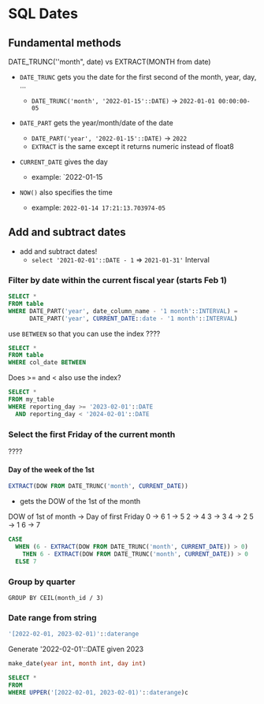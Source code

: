 # SQL Dates

## Fundamental methods

DATE_TRUNC(''month", date) vs EXTRACT(MONTH from date)

-   `DATE_TRUNC` gets you the date for the first second of the month, year, day, …
    -   `DATE_TRUNC('month', '2022-01-15'::DATE)` -> `2022-01-01 00:00:00-05`
-   `DATE_PART` gets the year/month/date of the date
    -   `DATE_PART('year', '2022-01-15'::DATE)` -> `2022`
    -   `EXTRACT` is the same except it returns numeric instead of float8
-   `CURRENT_DATE` gives the day
    -   example: `2022-01-15
-   `NOW()` also specifies the time

    -   example: `2022-01-14 17:21:13.703974-05`

## Add and subtract dates

- add and subtract dates!
    -   `select '2021-02-01'::DATE - 1` => `2021-01-31'`
Interval


### Filter by date within the current fiscal year (starts Feb 1)

```sql
SELECT *
FROM table
WHERE DATE_PART('year', date_column_name - '1 month'::INTERVAL) =
      DATE_PART('year', CURRENT_DATE::date - '1 month'::INTERVAL)
```


use `BETWEEN` so that you can use the index ????

```sql
SELECT *
FROM table
WHERE col_date BETWEEN 
```

Does >= and < also use the index?

```sql
SELECT *
FROM my_table
WHERE reporting_day >= '2023-02-01'::DATE
  AND reporting_day < '2024-02-01'::DATE
```

### Select the first Friday of the current month

????

#### Day of the week of the 1st

```sql
EXTRACT(DOW FROM DATE_TRUNC('month', CURRENT_DATE))
```

-   gets the DOW of the 1st of the month

DOW of 1st of month -> Day of first Friday
0 -> 6
1 -> 5
2 -> 4
3 -> 3
4 -> 2
5 -> 1
6 -> 7

```sql
CASE
  WHEN (6 - EXTRACT(DOW FROM DATE_TRUNC('month', CURRENT_DATE)) > 0)
    THEN 6 - EXTRACT(DOW FROM DATE_TRUNC('month', CURRENT_DATE)) > 0
  ELSE 7
```

### Group by quarter

```psql
GROUP BY CEIL(month_id / 3)
```


### Date range from string

```sql
'[2022-02-01, 2023-02-01)'::daterange
```


Generate '2022-02-01'::DATE given 2023

```sql
make_date(year int, month int, day int)
```

```sql
SELECT *
FROM 
WHERE UPPER('[2022-02-01, 2023-02-01)'::daterange)c
```
